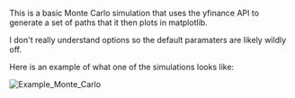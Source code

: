 This is a basic Monte Carlo simulation that uses the yfinance API to generate a set of paths that it then plots in matplotlib.

I don't really understand options so the default paramaters are likely wildly off.

Here is an example of what one of the simulations looks like:

![Example_Monte_Carlo](https://github.com/Rex-Hirst/Basic_MC_Simulation/assets/129246762/97be237b-8b1a-4369-89e3-c323501e8717)
